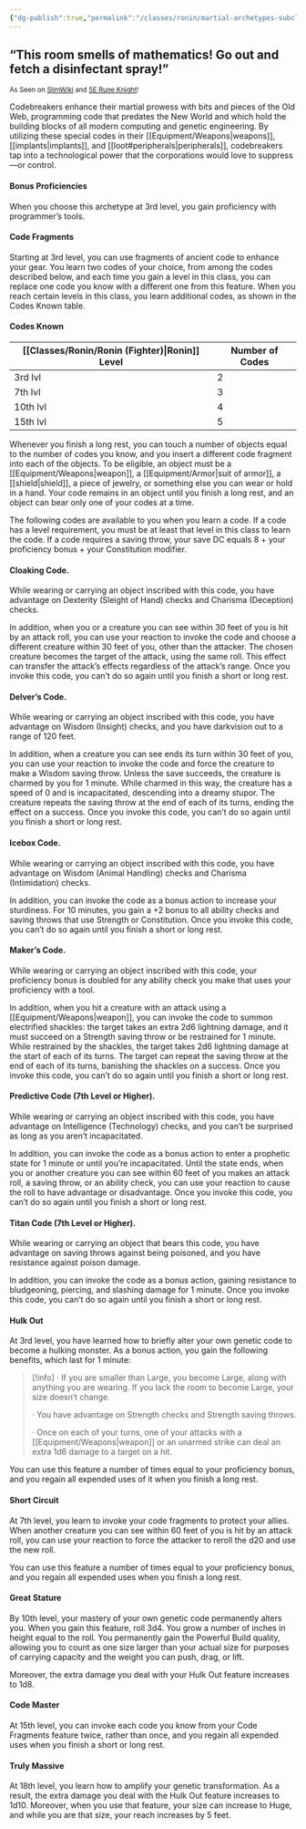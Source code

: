```yaml
---
{"dg-publish":true,"permalink":"/classes/ronin/martial-archetypes-subclasses/codebreaker-rune-knight/","noteIcon":"","updated":"2025-03-23T10:03:08.488-07:00"}
---
```


## “This room smells of mathematics! Go out and fetch a disinfectant spray!”
<sub>As Seen on [SlimWiki](https://slimwiki.com/carbon-pink/public-wiki-w-knoldiw/codebreaker) and [5E Rune Knight](https://dnd5e.wikidot.com/fighter:rune-knight)!</sub>

Codebreakers enhance their martial prowess with bits and pieces of the Old Web, programming code that predates the New World and which hold the building blocks of all modern computing and genetic engineering. By utilizing these special codes in their [[Equipment/Weapons\|weapons]], [[implants\|implants]], and [[loot#peripherals\|peripherals]], codebreakers tap into a technological power that the corporations would love to suppress—or control.  

#### Bonus Proficiencies

When you choose this archetype at 3rd level, you gain proficiency with programmer’s tools.

#### Code Fragments

Starting at 3rd level, you can use fragments of ancient code to enhance your gear. You learn two codes of your choice, from among the codes described below, and each time you gain a level in this class, you can replace one code you know with a different one from this feature. When you reach certain levels in this class, you learn additional codes, as shown in the Codes Known table.

#### Codes Known
| [[Classes/Ronin/Ronin (Fighter)\|Ronin]] Level | Number of Codes |
| --- | --- |
| 3rd lvl | 2 |
| 7th lvl | 3 |
| 10th lvl | 4 |
| 15th lvl | 5 |

Whenever you finish a long rest, you can touch a number of objects equal to the number of codes you know, and you insert a different code fragment into each of the objects. To be eligible, an object must be a [[Equipment/Weapons\|weapon]], a [[Equipment/Armor\|suit of armor]], a [[shield\|shield]], a piece of jewelry, or something else you can wear or hold in a hand. Your code remains in an object until you finish a long rest, and an object can bear only one of your codes at a time.

The following codes are available to you when you learn a code. If a code has a level requirement, you must be at least that level in this class to learn the code. If a code requires a saving throw, your save DC equals 8 + your proficiency bonus + your Constitution modifier.

#### Cloaking Code. 
While wearing or carrying an object inscribed with this code, you have advantage on Dexterity (Sleight of Hand) checks and Charisma (Deception) checks.

In addition, when you or a creature you can see within 30 feet of you is hit by an attack roll, you can use your reaction to invoke the code and choose a different creature within 30 feet of you, other than the attacker. The chosen creature becomes the target of the attack, using the same roll. This effect can transfer the attack’s effects regardless of the attack’s range. Once you invoke this code, you can’t do so again until you finish a short or long rest.

#### Delver’s Code. 
While wearing or carrying an object inscribed with this code, you have advantage on Wisdom (Insight) checks, and you have darkvision out to a range of 120 feet.

In addition, when a creature you can see ends its turn within 30 feet of you, you can use your reaction to invoke the code and force the creature to make a Wisdom saving throw. Unless the save succeeds, the creature is charmed by you for 1 minute. While charmed in this way, the creature has a speed of 0 and is incapacitated, descending into a dreamy stupor. The creature repeats the saving throw at the end of each of its turns, ending the effect on a success. Once you invoke this code, you can’t do so again until you finish a short or long rest.

#### Icebox Code. 
While wearing or carrying an object inscribed with this code, you have advantage on Wisdom (Animal Handling) checks and Charisma (Intimidation) checks.

In addition, you can invoke the code as a bonus action to increase your sturdiness. For 10 minutes, you gain a +2 bonus to all ability checks and saving throws that use Strength or Constitution. Once you invoke this code, you can’t do so again until you finish a short or long rest.

#### Maker’s Code. 
While wearing or carrying an object inscribed with this code, your proficiency bonus is doubled for any ability check you make that uses your proficiency with a tool.

In addition, when you hit a creature with an attack using a [[Equipment/Weapons\|weapon]], you can invoke the code to summon electrified shackles: the target takes an extra 2d6 lightning damage, and it must succeed on a Strength saving throw or be restrained for 1 minute. While restrained by the shackles, the target takes 2d6 lightning damage at the start of each of its turns. The target can repeat the saving throw at the end of each of its turns, banishing the shackles on a success. Once you invoke this code, you can’t do so again until you finish a short or long rest.

#### Predictive Code (7th Level or Higher). 
While wearing or carrying an object inscribed with this code, you have advantage on Intelligence (Technology) checks, and you can’t be surprised as long as you aren’t incapacitated.

In addition, you can invoke the code as a bonus action to enter a prophetic state for 1 minute or until you’re incapacitated. Until the state ends, when you or another creature you can see within 60 feet of you makes an attack roll, a saving throw, or an ability check, you can use your reaction to cause the roll to have advantage or disadvantage. Once you invoke this code, you can’t do so again until you finish a short or long rest.

#### Titan Code (7th Level or Higher). 
While wearing or carrying an object that bears this code, you have advantage on saving throws against being poisoned, and you have resistance against poison damage.

In addition, you can invoke the code as a bonus action, gaining resistance to bludgeoning, piercing, and slashing damage for 1 minute. Once you invoke this code, you can’t do so again until you finish a short or long rest.


#### Hulk Out

At 3rd level, you have learned how to briefly alter your own genetic code to become a hulking monster. As a bonus action, you gain the following benefits, which last for 1 minute:

> [!info]
> · If you are smaller than Large, you become Large, along with anything you are wearing. If you lack the room to become Large, your size doesn’t change.
> 
> · You have advantage on Strength checks and Strength saving throws.
> 
> · Once on each of your turns, one of your attacks with a [[Equipment/Weapons\|weapon]] or an unarmed strike can deal an extra 1d6 damage to a target on a hit.

You can use this feature a number of times equal to your proficiency bonus, and you regain all expended uses of it when you finish a long rest.

#### Short Circuit

At 7th level, you learn to invoke your code fragments to protect your allies. When another creature you can see within 60 feet of you is hit by an attack roll, you can use your reaction to force the attacker to reroll the d20 and use the new roll.

You can use this feature a number of times equal to your proficiency bonus, and you regain all expended uses when you finish a long rest.

#### Great Stature

By 10th level, your mastery of your own genetic code permanently alters you. When you gain this feature, roll 3d4. You grow a number of inches in height equal to the roll. You permanently gain the Powerful Build quality, allowing you to count as one size larger than your actual size for purposes of carrying capacity and the weight you can push, drag, or lift.

Moreover, the extra damage you deal with your Hulk Out feature increases to 1d8.

#### Code Master

At 15th level, you can invoke each code you know from your Code Fragments feature twice, rather than once, and you regain all expended uses when you finish a short or long rest.

#### Truly Massive

At 18th level, you learn how to amplify your genetic transformation. As a result, the extra damage you deal with the Hulk Out feature increases to 1d10. Moreover, when you use that feature, your size can increase to Huge, and while you are that size, your reach increases by 5 feet.